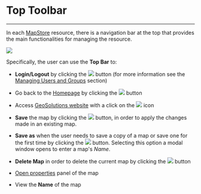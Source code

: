 # Top Toolbar

**************************

In each [MapStore](https://mapstore.geosolutionsgroup.com/mapstore/#/) resource, there is a navigation bar at the top that provides the main functionalities for managing the resource.

<img src="../img/top-bar/top-bar.jpg" class="ms-docimage"/>

Specifically, the user can use the **Top Bar** to:

* **Login/Logout** by clicking the <img src="../img/button/logged.jpg" class="ms-docbutton"/> button (for more information see the [Managing Users and Groups](managing-users-and-groups.md) section)

* Go back to the [Homepage](https://mapstore.geosolutionsgroup.com/mapstore/#/) by clicking the <img src="../img/button/home-page-icon.jpg" class="ms-docbutton"/> button

* Access [GeoSolutions website](https://www.geosolutionsgroup.com/) with a click on the <img src="../img/button/geosolutions-link.jpg" class="ms-docbutton"/> icon

* **Save** the map by clicking the <img src="../img/button/save2.jpg" class="ms-docbutton"/> button, in order to apply the changes made in an existing map.

* **Save as** when the user needs to save a copy of a map or save one for the first time by clicking the <img src="../img/button/saveas2.jpg" class="ms-docbutton"/> button. Selecting this option a modal window opens to enter a map's *Name*.

* **Delete Map** in order to delete the current map by clicking the <img src="../img/button/delete2.jpg" class="ms-docbutton"/> button

* [Open properties](resources-properties.md) panel of the map

* View the **Name** of the map
